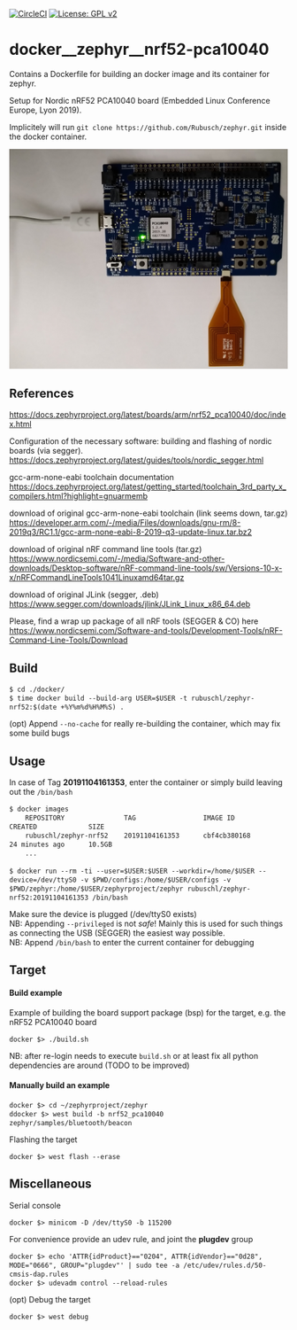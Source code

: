 [![CircleCI](https://circleci.com/gh/Rubusch/docker__zephyr__nrf52-pca10040.svg?style=shield)](https://circleci.com/gh/Rubusch/docker__zephyr__nrf52-pca10040)
[![License: GPL v2](https://img.shields.io/badge/License-GPL%20v2-blue.svg)](https://www.gnu.org/licenses/old-licenses/gpl-2.0.en.html)

# docker__zephyr__nrf52-pca10040

Contains a Dockerfile for building an docker image and its container for zephyr.  

Setup for Nordic nRF52 PCA10040 board (Embedded Linux Conference Europe, Lyon 2019).  

Implicitely will run ```git clone https://github.com/Rubusch/zephyr.git``` inside the docker container.  


![nRF52 PCA10040 connected](pics/nRF52_PCA10040.jpg)


## References

https://docs.zephyrproject.org/latest/boards/arm/nrf52_pca10040/doc/index.html

Configuration of the necessary software: building and flashing of nordic boards (via segger).  
https://docs.zephyrproject.org/latest/guides/tools/nordic_segger.html  

gcc-arm-none-eabi toolchain documentation  
https://docs.zephyrproject.org/latest/getting_started/toolchain_3rd_party_x_compilers.html?highlight=gnuarmemb  

download of original gcc-arm-none-eabi toolchain (link seems down, tar.gz)  
https://developer.arm.com/-/media/Files/downloads/gnu-rm/8-2019q3/RC1.1/gcc-arm-none-eabi-8-2019-q3-update-linux.tar.bz2  

download of original nRF command line tools (tar.gz)  
https://www.nordicsemi.com/-/media/Software-and-other-downloads/Desktop-software/nRF-command-line-tools/sw/Versions-10-x-x/nRFCommandLineTools1041Linuxamd64tar.gz  

download of original JLink (segger, .deb)  
https://www.segger.com/downloads/jlink/JLink_Linux_x86_64.deb  

Please, find a wrap up package of all nRF tools (SEGGER & CO) here
https://www.nordicsemi.com/Software-and-tools/Development-Tools/nRF-Command-Line-Tools/Download


## Build

```
$ cd ./docker/
$ time docker build --build-arg USER=$USER -t rubuschl/zephyr-nrf52:$(date +%Y%m%d%H%M%S) .
```

(opt) Append ``--no-cache`` for really re-building the container, which may fix some build bugs  


## Usage

In case of Tag **20191104161353**, enter the container or simply build leaving out the ``/bin/bash``  

```
$ docker images
    REPOSITORY               TAG                 IMAGE ID            CREATED             SIZE
    rubuschl/zephyr-nrf52    20191104161353      cbf4cb380168        24 minutes ago      10.5GB
    ...

$ docker run --rm -ti --user=$USER:$USER --workdir=/home/$USER --device=/dev/ttyS0 -v $PWD/configs:/home/$USER/configs -v $PWD/zephyr:/home/$USER/zephyrproject/zephyr rubuschl/zephyr-nrf52:20191104161353 /bin/bash
```

Make sure the device is plugged (/dev/ttyS0 exists)  
NB: Appending ``--privileged`` is not _safe_! Mainly this is used for such things as connecting the USB (SEGGER) the easiest way possible.  
NB: Append ``/bin/bash`` to enter the current container for debugging  


## Target

#### Build example

Example of building the board support package (bsp) for the target, e.g. the nRF52 PCA10040 board  

```
docker $> ./build.sh
```

NB: after re-login needs to execute ``build.sh`` or at least fix all python dependencies are around (TODO to be improved)  


#### Manually build an example  

```
docker $> cd ~/zephyrproject/zephyr
ddocker $> west build -b nrf52_pca10040 zephyr/samples/bluetooth/beacon
```

Flashing the target  

```
docker $> west flash --erase
```


## Miscellaneous


Serial console 

```
docker $> minicom -D /dev/ttyS0 -b 115200
```

For convenience provide an udev rule, and joint the **plugdev** group  

```
docker $> echo 'ATTR{idProduct}=="0204", ATTR{idVendor}=="0d28", MODE="0666", GROUP="plugdev"' | sudo tee -a /etc/udev/rules.d/50-cmsis-dap.rules
docker $> udevadm control --reload-rules
```

(opt) Debug the target  

```
docker $> west debug
```

